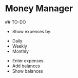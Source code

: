 # Money Manager

## TO-DO
* Show expenses by:
 - Daily
 - Weekly
 - Monthly
* Enter expenses
* Add balances
* Show balances
